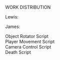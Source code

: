 WORK DISTRIBUTION

Lewis:


James:  

Object Rotator Script  
Player Movement Script  
Camera Control Script  
Death Script
